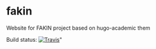 # fakin

Website for FAKIN project based on hugo-academic them

Build status: [![Travis](https://travis-ci.org/KWB-R/fakin.svg?branch=master)](https://travis-ci.org/KWB-R/fakin)"
